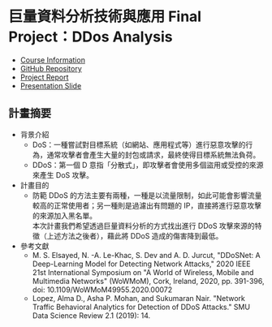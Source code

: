 # 巨量資料分析技術與應用 Final Project：DDos Analysis
- [Course Information](https://timetable.nycu.edu.tw/?r=main/crsoutline&Acy=109&Sem=1&CrsNo=5283&lang=zh-tw)<br>
- [GitHub Repository](https://github.com/WCChang1997/2020-BD_final_project.git)<br>
- [Project Report](巨量資料PJ_report.pdf)<br>
- [Presentation Slide](巨量資料PJ_present.pdf)

## 計畫摘要
- 背景介紹
    - DoS：一種嘗試對目標系統（如網站、應用程式等）進行惡意攻擊的行為，通常攻擊者會產生大量的封包或請求，最終使得目標系統無法負荷。
    - DDoS：第一個 D 意指「分散式」，即攻擊者會使用多個盜用或受控的來源來產生 DoS 攻擊。
- 計畫目的
    - 防範 DDoS 的方法主要有兩種，一種是以流量限制，如此可能會影響流量較高的正常使用者；另一種則是過濾出有問題的 IP，直接將進行惡意攻擊的來源加入黑名單。<br>
        本次計畫我們希望透過巨量資料分析的方式找出進行 DDoS 攻擊來源的特徵（上述方法之後者），藉此將 DDoS 造成的傷害降到最低。
- 參考文獻
    - M. S. Elsayed, N. -A. Le-Khac, S. Dev and A. D. Jurcut, "DDoSNet: A Deep-Learning Model for Detecting Network Attacks," 2020 IEEE 21st International Symposium on "A World of Wireless, Mobile and Multimedia Networks" (WoWMoM), Cork, Ireland, 2020, pp. 391-396, doi: 10.1109/WoWMoM49955.2020.00072
    - Lopez, Alma D., Asha P. Mohan, and Sukumaran Nair. "Network Traffic Behavioral Analytics for Detection of DDoS Attacks." SMU Data Science Review 2.1 (2019): 14. 

